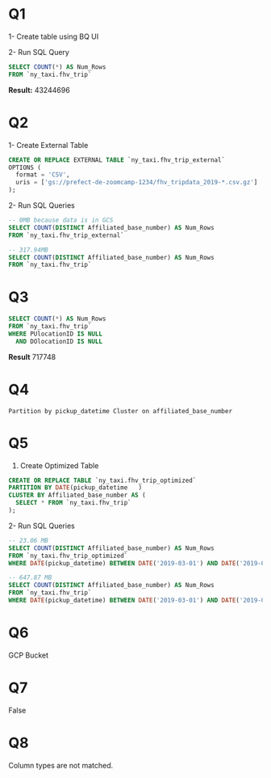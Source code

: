 
# Q1 

1- Create table using BQ UI

2- Run SQL Query
```sql
SELECT COUNT(*) AS Num_Rows
FROM `ny_taxi.fhv_trip`
```
**Result:** 43244696

# Q2

1- Create External Table
```sql
CREATE OR REPLACE EXTERNAL TABLE `ny_taxi.fhv_trip_external`
OPTIONS (
  format = 'CSV',
  uris = ['gs://prefect-de-zoomcamp-1234/fhv_tripdata_2019-*.csv.gz']
);
```
2- Run SQL Queries

```sql
-- 0MB because data is in GCS
SELECT COUNT(DISTINCT Affiliated_base_number) AS Num_Rows
FROM `ny_taxi.fhv_trip_external`
```

```sql
-- 317.94MB
SELECT COUNT(DISTINCT Affiliated_base_number) AS Num_Rows
FROM `ny_taxi.fhv_trip`
```

# Q3

```sql
SELECT COUNT(*) AS Num_Rows
FROM `ny_taxi.fhv_trip`
WHERE PUlocationID IS NULL
  AND DOlocationID IS NULL
```
**Result** 717748

# Q4

`Partition by pickup_datetime Cluster on affiliated_base_number` 

# Q5

1. Create Optimized Table
```sql
CREATE OR REPLACE TABLE `ny_taxi.fhv_trip_optimized`
PARTITION BY DATE(pickup_datetime	)
CLUSTER BY Affiliated_base_number AS (
  SELECT * FROM `ny_taxi.fhv_trip`
);
```

2- Run SQL Queries

```sql
-- 23.06 MB
SELECT COUNT(DISTINCT Affiliated_base_number) AS Num_Rows
FROM `ny_taxi.fhv_trip_optimized`
WHERE DATE(pickup_datetime) BETWEEN DATE('2019-03-01') AND DATE('2019-03-31')
```

```sql
-- 647.87 MB
SELECT COUNT(DISTINCT Affiliated_base_number) AS Num_Rows
FROM `ny_taxi.fhv_trip`
WHERE DATE(pickup_datetime) BETWEEN DATE('2019-03-01') AND DATE('2019-03-31')
```

# Q6

GCP Bucket

# Q7

False

# Q8

Column types are not matched. 
